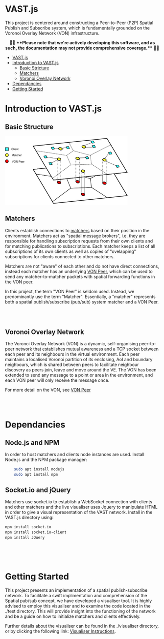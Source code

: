 # VAST.js
This project is centered around constructing a Peer-to-Peer (P2P) Spatial Publish and Subscribe system, which is fundamentally grounded on the Voronoi Overlay Network (VON) infrastructure. 

<p align="center">
👷👷 <strong>**Please note that we're actively developing this software, and as such, the documentation may not provide comprehensive coverage.**</strong> 👷👷
</p>
 
- [VAST.js](#vastjs)
- [Introduction to VAST.js](#introduction-to-vastjs)
    - [Basic Stricture](#basic-structure)
    - [Matchers](#matchers)
    - [Voronoi Overlay Network](#voronoi-overlay-network)
- [Dependancies](#dependancies)
- [Getting Started](#getting-started)

# Introduction to VAST.js
## Basic Structure
<img src="./docs/images/VAST_Layers.png" alt="drawing" width="400"/>

## Matchers
Clients establish connections to [matchers](./docs/matcher.md) based on their position in the environment. Matchers act as "spatial message brokers", i.e. they are responsible for handling subscription requests from their own clients and for matching publications to subscriptions.
Each matcher keeps a list of all subscriptions of its own clients as well as copies of "ovelapping" subscriptions for clients connected to other matchers.  
  
Matchers are not "aware" of each other and do not have direct connections, instead each matcher has an underlying [VON Peer](./docs/VON.md), which can be used to send any matcher-to-matcher packets with spatial forwarding functions in the VON peer. 

In this project, the term "VON Peer" is seldom used. Instead, we predominantly use the term "Matcher". Essentially, a "matcher" represents both a spatial publish/subscribe (pub/sub) system matcher and a VON Peer.

<br/><br/>

## Voronoi Overlay Network
The Voronoi Overlay Network (VON) is a dynamic, self-organising peer-to-peer network that establishes mutual awareness and a TCP socket between each peer and its neighbours in the virtual environment. Each peer maintains a localised Voronoi partition of its enclosing, AoI and boundary neighbours, which is shared between peers to facilitate neighbour discovery as peers join, leave and move around the VE. The VON has been extended to send any message to a point or area in the environment, and each VON peer will only receive the message once.
  
For more detail on the VON, see [VON Peer](./docs/VON.md)

<br/><br/>

# Dependancies
<!-- ## Worker Threads Module
The VON peer runs on a worker thread of the Matcher. Install in the VAST.js directory using:
```sh
npm install worker-threads
```  -->

<!-- <br/><br/> -->
## Node.js and NPM

In order to host matchers and clients node instances are used. Install Node.js and the NPM package manager:
```sh
    sudo apt install nodejs
    sudo apt install npm
```
## Socket.io and jQuery
Matchers use socket.io to establish a WebSocket connection with clients and other matchers and the live visualiser uses Jquery to manipulate HTML in order to give a visual representation of the VAST network.
Install in the VAST.js directory using:
```sh
npm install socket.io
npm install socket.io-client
npm install JQuery
```

##

<!-- <br/><br/> -->

<br/><br/>

# Getting Started

This project presents an implementation of a spatial publish-subscribe network. To facilitate a swift implimentation and comprehension of the Spatial pub/sub concept, we have developed a visualiser tool. It is highly advised to employ this visualiser and to examine the code located in the ./test directory. This will provide insight into the functioning of the network and be a guide on how to initialize matchers and clients effectively.

Further details about the visualiser can be found in the ./visualiser directory, or by clicking the following link: [Visualiser Instructions](./visualiser/README.md).
